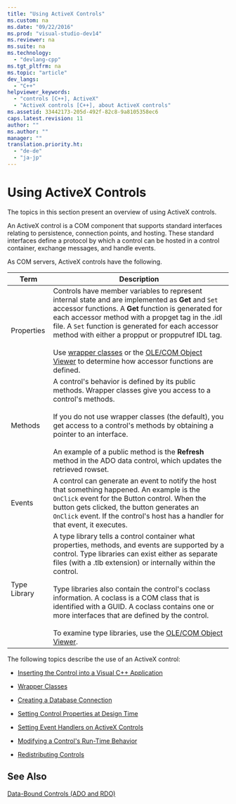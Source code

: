 ```yaml
---
title: "Using ActiveX Controls"
ms.custom: na
ms.date: "09/22/2016"
ms.prod: "visual-studio-dev14"
ms.reviewer: na
ms.suite: na
ms.technology: 
  - "devlang-cpp"
ms.tgt_pltfrm: na
ms.topic: "article"
dev_langs: 
  - "C++"
helpviewer_keywords: 
  - "controls [C++], ActiveX"
  - "ActiveX controls [C++], about ActiveX controls"
ms.assetid: 33442173-205d-492f-82c8-9a8105358ec6
caps.latest.revision: 11
author: ""
ms.author: ""
manager: ""
translation.priority.ht: 
  - "de-de"
  - "ja-jp"
---
```

# Using ActiveX Controls
The topics in this section present an overview of using ActiveX controls.  
  
 An ActiveX control is a COM component that supports standard interfaces relating to persistence, connection points, and hosting. These standard interfaces define a protocol by which a control can be hosted in a control container, exchange messages, and handle events.  
  
 As COM servers, ActiveX controls have the following.  
  
|Term|Description|  
|----------|-----------------|  
|Properties|Controls have member variables to represent internal state and are implemented as **Get** and `Set` accessor functions. A **Get** function is generated for each accessor method with a propget tag in the .idl file. A `Set` function is generated for each accessor method with either a propput or propputref IDL tag.<br /><br /> Use [wrapper classes](../vs140/wrapper-classes.md) or the [OLE/COM Object Viewer](../vs140/using-the-ole-com-object-viewer.md) to determine how accessor functions are defined.|  
|Methods|A control's behavior is defined by its public methods. Wrapper classes give you access to a control's methods.<br /><br /> If you do not use wrapper classes (the default), you get access to a control's methods by obtaining a pointer to an interface.<br /><br /> An example of a public method is the **Refresh** method in the ADO data control, which updates the retrieved rowset.|  
|Events|A control can generate an event to notify the host that something happened. An example is the `OnClick` event for the Button control. When the button gets clicked, the button generates an `OnClick` event. If the control's host has a handler for that event, it executes.|  
|Type Library|A type library tells a control container what properties, methods, and events are supported by a control. Type libraries can exist either as separate files (with a .tlb extension) or internally within the control.<br /><br /> Type libraries also contain the control's coclass information. A coclass is a COM class that is identified with a GUID. A coclass contains one or more interfaces that are defined by the control.<br /><br /> To examine type libraries, use the [OLE/COM Object Viewer](../vs140/using-the-ole-com-object-viewer.md).|  
  
 The following topics describe the use of an ActiveX control:  
  
-   [Inserting the Control into a Visual C++ Application](../vs140/inserting-the-control-into-a-visual-c---application.md)  
  
-   [Wrapper Classes](../vs140/wrapper-classes.md)  
  
-   [Creating a Database Connection](../vs140/creating-database-connections.md)  
  
-   [Setting Control Properties at Design Time](../vs140/setting-control-properties-at-design-time.md)  
  
-   [Setting Event Handlers on ActiveX Controls](../vs140/setting-event-handlers-on-activex-controls.md)  
  
-   [Modifying a Control's Run-Time Behavior](../vs140/modifying-a-control-s-run-time-behavior.md)  
  
-   [Redistributing Controls](../vs140/redistributing-controls.md)  
  
## See Also  
 [Data-Bound Controls (ADO and RDO)](../vs140/data-bound-controls--ado-and-rdo-.md)